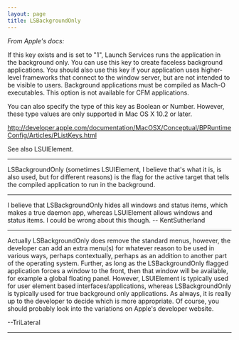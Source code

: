 ```yaml
---
layout: page
title: LSBackgroundOnly
---
```


*From Apple's docs:*

If this key exists and is set to "1", Launch Services runs the application in the background only. You can use this key to create faceless background applications. You should also use this key if your application uses higher-level frameworks that connect to the window server, but are not intended to be visible to users. Background applications must be compiled as Mach-O executables. This option is not available for CFM applications.

You can also specify the type of this key as Boolean or Number. However, these type values are only supported in Mac OS X 10.2 or later.

http://developer.apple.com/documentation/MacOSX/Conceptual/BPRuntimeConfig/Articles/PListKeys.html

See also LSUIElement.

----
LSBackgroundOnly (sometimes LSUIElement, I believe that's what it is, is also used, but for different reasons) is the flag for the active target that tells the compiled application to run in the background.

----

I believe that LSBackgroundOnly hides all windows and status items, which makes a true daemon app, whereas LSUIElement allows windows and status items. I could be wrong about this though. -- KentSutherland

----

Actually LSBackgroundOnly does remove the standard menus, however, the developer can add an extra menu(s) for whatever reason to be used in various ways, perhaps contextually, perhaps as an addition to another part of the operating system.  Further, as long as the LSBackgroundOnly flagged application forces a window to the front, then that window will be available, for example a global floating panel.  However, LSUIElement is typically used for user element based interfaces/applications, whereas LSBackgroundOnly is typically used for true background only applications.  As always, it is really up to the developer to decide which is more appropriate.  Of course, you should probably look into the variations on Apple's developer website.  

--TriLateral

----

